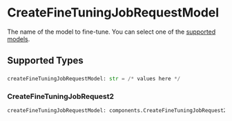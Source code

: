 # CreateFineTuningJobRequestModel

The name of the model to fine-tune. You can select one of the
[supported models](/docs/guides/fine-tuning/what-models-can-be-fine-tuned).



## Supported Types

### 

```python
createFineTuningJobRequestModel: str = /* values here */
```

### CreateFineTuningJobRequest2

```python
createFineTuningJobRequestModel: components.CreateFineTuningJobRequest2 = /* values here */
```

